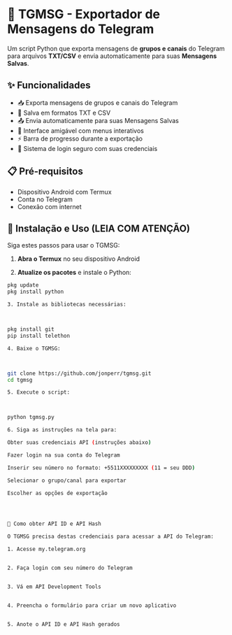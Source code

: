 # 🔐 TGMSG - Exportador de Mensagens do Telegram

Um script Python que exporta mensagens de **grupos e canais** do Telegram para arquivos **TXT/CSV** e envia automaticamente para suas **Mensagens Salvas**.

## ✨ Funcionalidades

- 📥 Exporta mensagens de grupos e canais do Telegram  
- 💾 Salva em formatos TXT e CSV  
- 📤 Envia automaticamente para suas Mensagens Salvas  
- 🎯 Interface amigável com menus interativos  
- ⚡ Barra de progresso durante a exportação  
- 🔐 Sistema de login seguro com suas credenciais  

## 📋 Pré-requisitos

- Dispositivo Android com Termux  
- Conta no Telegram  
- Conexão com internet  

## 🚀 Instalação e Uso (LEIA COM ATENÇÃO)

Siga estes passos para usar o TGMSG:

1. **Abra o Termux** no seu dispositivo Android  

2. **Atualize os pacotes** e instale o Python:  
```bash
pkg update
pkg install python

3. Instale as bibliotecas necessárias:



pkg install git
pip install telethon

4. Baixe o TGMSG:



git clone https://github.com/jonperr/tgmsg.git
cd tgmsg

5. Execute o script:



python tgmsg.py

6. Siga as instruções na tela para:

Obter suas credenciais API (instruções abaixo)

Fazer login na sua conta do Telegram

Inserir seu número no formato: +5511XXXXXXXXX (11 = seu DDD)

Selecionar o grupo/canal para exportar

Escolher as opções de exportação




🔑 Como obter API ID e API Hash

O TGMSG precisa destas credenciais para acessar a API do Telegram:

1. Acesse my.telegram.org


2. Faça login com seu número do Telegram


3. Vá em API Development Tools


4. Preencha o formulário para criar um novo aplicativo


5. Anote o API ID e API Hash gerados
